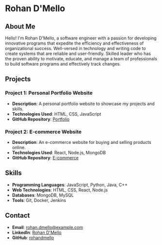 # Rohan D'Mello

## About Me

Hello! I'm Rohan D'Mello, a software engineer with a passion for developing innovative programs that expedite the efficiency and effectiveness of organizational success. Well-versed in technology and writing code to create systems that are reliable and user-friendly. Skilled leader who has the proven ability to motivate, educate, and manage a team of professionals to build software programs and effectively track changes.

## Projects

### Project 1: Personal Portfolio Website

- **Description**: A personal portfolio website to showcase my projects and skills.
- **Technologies Used**: HTML, CSS, JavaScript
- **GitHub Repository**: [Portfolio](https://github.com/rohandmello/portfolio)

### Project 2: E-commerce Website

- **Description**: An e-commerce website for buying and selling products online.
- **Technologies Used**: React, Node.js, MongoDB
- **GitHub Repository**: [E-commerce](https://github.com/rohandmello/e-commerce)

## Skills

- **Programming Languages**: JavaScript, Python, Java, C++
- **Web Technologies**: HTML, CSS, React, Node.js
- **Databases**: MongoDB, MySQL
- **Tools**: Git, Docker, Jenkins

## Contact

- **Email**: rohan.dmello@example.com
- **LinkedIn**: [Rohan D'Mello](https://www.linkedin.com/in/rohandmello/)
- **GitHub**: [rohandmello](https://github.com/rohandmello)
